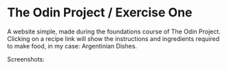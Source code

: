 # The Odin Project / Exercise One

A website simple, made during the foundations course of The Odin Project.
Clicking on a recipe link will show the instructions and ingredients required to make food,
in my case: Argentinian Dishes.

Screenshots:

